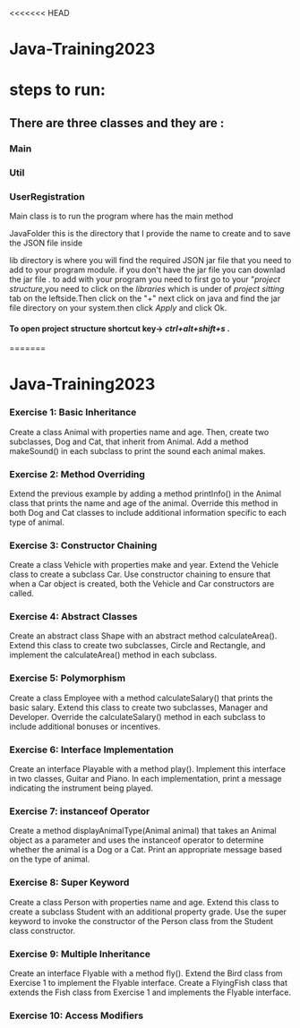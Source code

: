 <<<<<<< HEAD
# Java-Training2023
# steps to run:
<h2>There are three classes and they are : </h2>
<h3>Main</h3>
<h3>Util</h3>
<h3>UserRegistration</h3>
<p>Main class is to run the program where has the main method </p>
<p>JavaFolder this is the directory that I provide the name to create and to 
save the JSON file inside</p>
<p>lib directory is where you will find the required JSON jar file that you need to add to your program module.
if you don't have the jar file you can downlad the jar file .
to add with your program you need to first 
go to your "<i>project structure</i>,you need to click on the <i>libraries</i> which is under of <i>project sitting</i> tab on the leftside.Then click on the "+" next click on java and find the jar file directory on your system.then click <i>Apply</i> and click Ok. </p>
<h4>To open project structure shortcut key->  <i>ctrl+alt+shift+s</i> .</h4>


=======

# Java-Training2023

### Exercise 1: Basic Inheritance

Create a class Animal with properties name and age. Then, create two subclasses, Dog and Cat, that inherit from Animal. Add a method makeSound() in each subclass to print the sound each animal makes.

### Exercise 2: Method Overriding

Extend the previous example by adding a method printInfo() in the Animal class that prints the name and age of the animal. Override this method in both Dog and Cat classes to include additional information specific to each type of animal.

### Exercise 3: Constructor Chaining

Create a class Vehicle with properties make and year. Extend the Vehicle class to create a subclass Car. Use constructor chaining to ensure that when a Car object is created, both the Vehicle and Car constructors are called.

### Exercise 4: Abstract Classes

Create an abstract class Shape with an abstract method calculateArea(). Extend this class to create two subclasses, Circle and Rectangle, and implement the calculateArea() method in each subclass.

### Exercise 5: Polymorphism

Create a class Employee with a method calculateSalary() that prints the basic salary. Extend this class to create two subclasses, Manager and Developer. Override the calculateSalary() method in each subclass to include additional bonuses or incentives.

### Exercise 6: Interface Implementation

Create an interface Playable with a method play(). Implement this interface in two classes, Guitar and Piano. In each implementation, print a message indicating the instrument being played.

### Exercise 7: instanceof Operator

Create a method displayAnimalType(Animal animal) that takes an Animal object as a parameter and uses the instanceof operator to determine whether the animal is a Dog or a Cat. Print an appropriate message based on the type of animal.

### Exercise 8: Super Keyword

Create a class Person with properties name and age. Extend this class to create a subclass Student with an additional property grade. Use the super keyword to invoke the constructor of the Person class from the Student class constructor.

### Exercise 9: Multiple Inheritance

Create an interface Flyable with a method fly(). Extend the Bird class from Exercise 1 to implement the Flyable interface. Create a FlyingFish class that extends the Fish class from Exercise 1 and implements the Flyable interface.

### Exercise 10: Access Modifiers


